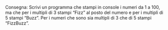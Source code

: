 Consegna:
Scrivi un programma che stampi in console i numeri da 1 a 100,
ma che per i multipli di 3 stampi “Fizz” al posto del numero e
per i multipli di 5 stampi “Buzz”.
Per i numeri che sono sia multipli di 3 che di 5 stampi “FizzBuzz”.